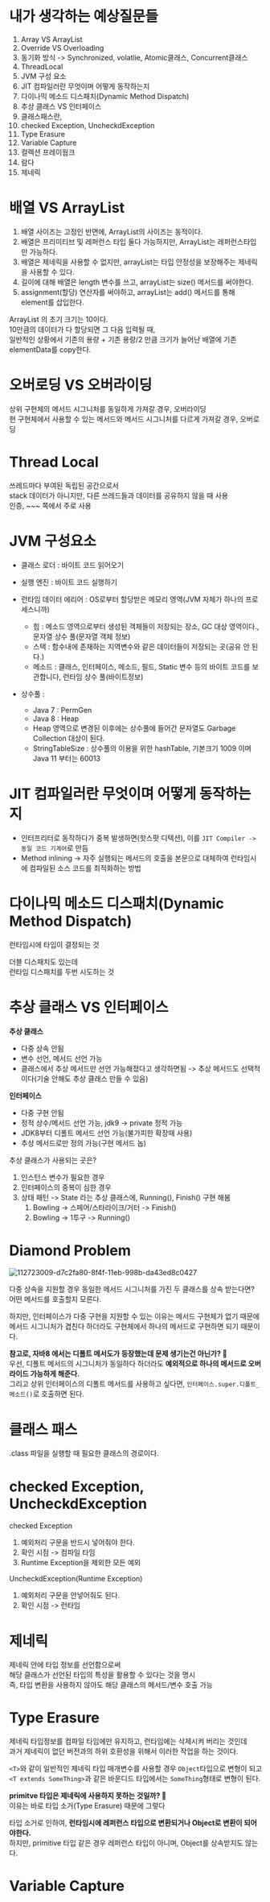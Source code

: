 # 내가 생각하는 예상질문들 


1. Array VS ArrayList 
2. Override VS Overloading
3. 동기화 방식 -> Synchronized, volatlie, Atomic클래스, Concurrent클래스 
4. ThreadLocal 
5. JVM 구성 요소
6. JIT 컴파일러란 무엇이며 어떻게 동작하는지
7. 다이나믹 메소드 디스패치(Dynamic Method Dispatch)
8. 추상 클래스 VS 인터페이스 
9. 클래스패스란, 
10. checked Exception, UncheckdException
11. Type Erasure
12. Variable Capture
13. 컬렉션 프레이웜크
14. 람다
15. 제네릭 

# 배열 VS ArrayList

1. 배열 사이즈는 고정인 반면에, ArrayList의 사이즈는 동적이다.   
2. 배열은 프리미티브 및 레퍼런스 타입 둘다 가능하지만, ArrayList는 레퍼런스타입만 가능하다.   
3. 배열은 제네릭을 사용할 수 없지만, arrayList는 타입 안정성을 보장해주는 제네릭을 사용할 수 있다.
4. 길이에 대해 배열은 length 변수를 쓰고, arrayList는 size() 메서드를 써야한다.
5. assignment(할당) 연산자를 써야하고, arrayList는 add() 메서드를 통해 element를 삽입한다.
          
ArrayList 의 초기 크기는 10이다.        
10만큼의 데이터가 다 할당되면 그 다음 입력될 때,     
일반적인 상황에서 기존의 용량 + 기존 용량/2 만큼 크기가 늘어난 배열에 기존 elementData를 copy한다.      

# 오버로딩 VS 오버라이딩
   
상위 구현체의 메서드 시그니처를 동일하게 가져갈 경우, 오버라이딩   
현 구현체에서 사용할 수 있는 메서드와 메서드 시그니처를 다르게 가져갈 경우, 오버로딩  

# Thread Local   
쓰레드마다 부여된 독립된 공간으로서     
stack 데이터가 아니지만, 다른 쓰레드들과 데이터를 공유하지 않을 때 사용    
인증, ~~~ 쪽에서 주로 사용

# JVM 구성요소 

* 클래스 로더 : 바이트 코드 읽어오기 
* 실행 엔진 : 바이트 코드 실행하기   
* 런타임 데이터 에리어 : OS로부터 할당받은 메모리 영역(JVM 자체가 하나의 프로세스니까)       
    * 힙 : 메소드 영역으로부터 생성된 객체들이 저장되는 장소, GC 대상 영역이다., 문자열 상수 풀(문자열 객체 정보)     
    * 스택 : 함수내에 존재하는 지역변수와 같은 데이터들이 저장되는 곳(공유 안 된다.)      
    * 메소드 : 클래스, 인터페이스, 메소드, 필드, Static 변수 등의 바이트 코드를 보관합니다, 런타임 상수 풀(바이트정보)   
      
* 상수풀 :  
    * Java 7 : PermGen   
    * Java 8 : Heap    
    * Heap 영역으로 변경된 이후에는 상수풀에 들어간 문자열도 Garbage Collection 대상이 된다.    
    * StringTableSize : 상수풀의 이용을 위한 hashTable, 기본크기 1009 이며 Java 11 부터는 60013
                   
# JIT 컴파일러란 무엇이며 어떻게 동작하는지                
* 인터프리터로 동작하다가 중복 발생하면(핫스팟 디텍션), 이를 `JIT Compiler -> 동일 코드 기계어`로 만듬                  
* Method inlining -> 자주 실행되는 메서드의 호출을 본문으로 대체하여 런타임시에 컴파일된 소스 코드를 최적화하는 방법    

# 다이나믹 메소드 디스패치(Dynamic Method Dispatch) 
런타임시에 타입이 결정되는 것 
  
더블 디스패치도 있는데   
런타임 디스패치를 두번 시도하는 것  
 
# 추상 클래스 VS 인터페이스   

**추상 클래스**  
* 다중 상속 안됨
* 변수 선언, 메서드 선언 가능 
* 클래스에서 추상 메서드만 선언 가능해졌다고 생각하면됨 -> 추상 메서드도 선택적이다(기술 안해도 추상 클래스 만들 수 있음)   
           
**인터페이스**       
* 다중 구현 안됨    
* 정적 상수/메서드 선언 가능, jdk9 -> private 정적 가능     
* JDK8부터 디폴트 메서드 선언 가능(불가피한 확장때 사용)     
* 추상 메서드로만 정의 가능(구현 메서드 놉)    
   
추상 클래스가 사용되는 곳은?   
1. 인스턴스 변수가 필요한 경우
2. 인터페이스의 중복이 심한 경우
3. 상태 패턴 -> State 라는 추상 클래스에, Running(), Finish() 구현 해봄
    1. Bowling -> 스페어/스타라이크/거터 -> Finish()  
    2. Bowling -> 1투구 -> Running()     
  
# Diamond Problem 
   
![112723009-d7c2fa80-8f4f-11eb-998b-da43ed8c0427](https://user-images.githubusercontent.com/50267433/138554701-2f4f0996-0480-4897-9aec-be9201b76f8b.png)
    
다중 상속을 지원할 경우 동일한 메서드 시그니처를 가진 두 클래스를 상속 받는다면? 어떤 메서드를 호출할지 모른다.   
    
하지만, 인터페이스가 다중 구현을 지원할 수 있는 이유는 메서드 구현체가 없기 때문에          
메서드 시그니처가 겹친다 하더라도 구현체에서 하나의 메서드로 구현하면 되기 때문이다.       
       
**참고로, 자바8 에서는 디폴트 메서도가 등장했는데 문제 생기는건 아닌가? 🤔**           
우선, 디폴트 메서드의 시그니처가 동일하다 하더라도 **예외적으로 하나의 메서드로 오버라이드 가능하게 해준다.**           
그리고 상위 인터페이스의 디폴트 메서드를 사용하고 싶다면, `인터페이스.super.디폴트_메소드()`로 호출하면 된다.         


# 클래스 패스    
.class 파일을 실행할 때 필요한 클래스의 경로이다.  

# checked Exception, UncheckdException

checked Exception
1. 예외처리 구문을 반드시 넣어줘야 한다.   
2. 확인 시점 -> 컴파일 타임 
3. Runtime Exception을 제외한 모든 예외
   
UncheckdException(Runtime Exception)  
1. 예외처리 구문을 안넣어줘도 된다.  
2. 확인 시점 -> 런타임 

     
# 제네릭      
제네릭 안에 타입 정보를 선언함으로써        
해당 클래스가 선언된 타입의 특성을 활용할 수 있다는 것을 명시    
즉, 타입 변환을 사용하지 않아도 해당 클래스의 메서드/변수 호출 가능   

# Type Erasure  
  
제네릭 타입정보를 컴파일 타임에만 유지하고, 런타임에는 삭제시켜 버리는 것인데  
과거 제네릭이 없던 버전과의 하위 호환성을 위해서 이러한 작업을 하는 것이다.  
    
`<T>`와 같이 일반적인 제네릭 타입 매개변수를 사용할 경우 `Object`타입으로 변형이 되고    
`<T extends SomeThing>`과 같은 바운디드 타입에서는 `SomeThing`형태로 변형이 된다.      
   
**primitve 타입은 제네릭에 사용하지 못하는 것일까? 🤔**   
이유는 바로 타입 소거(Type Erasure) 때문에 그렇다
       
타입 소거로 인하여, **런타임시에 레퍼런스 타입으로 변환되거나 Object로 변환이 되어야한다.**     
하지만, primitive 타입 같은 경우 레퍼런스 타입이 아니며, Object를 상속받지도 않는다.       

# Variable Capture





